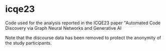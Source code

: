 # icqe23
Code used for the analysis reported in the ICQE23 paper "Automated Code Discovery via Graph Neural Networks and Generative AI

Note that the discourse data has been removed to protect the anonymity of the study participants. 
